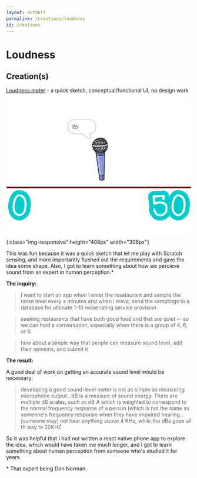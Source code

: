 ```yaml
---
layout: default
permalink: /creations/loudness
id: creations
---
```


# Loudness

## Creation(s)

[Loudness meter](https://scratch.mit.edu/projects/330741199/) - a quick sketch, conceptual/functional UI, no design work

![loudness](/assets/img/loudness/loudness.png){:class="img-responsive":height="408px" width="306px"}

This was fun because it was a quick sketch that let me play with Scratch sensing, and more importantly flushed out the requirements and gave the idea some shape. Also, I got to learn something about how we percieve sound from an expert in human perception.\*

**The inquiry:**

> I want to start an app when I enter the resataurant and sample the noise level every x minutes and when i leave, send the samplings to a database for ultimate 1-10 noise rating service provision

> seeking restaurants that have both good food and that are quiet -- so we can hold a conversation, especially when there is a group of 4, 6, or 8.

> how about a simple way that people can measure sound level, add their opinions, and submit it

**The result:**

A good deal of work on getting an accurate sound level would be necessary:

> developing a good sound-level meter is not as simple as measuring microphone output...dB is a measure of sound energy. There are multiple dB scales, such as dB A which is weighted to correspond to the normal frequency response of a person (which is not the same as someone's frequency response when they have impaired hearing...[someone may] not hear anything above 4 KHz, while the dBa goes all th way to 20KHZ

So it was helpful that I had not written a react native phone app to explore the idea, which would have taken me much longer, and I got to learn something about human perception from someone who's studied it for years.

\* That expert being Don Norman.

